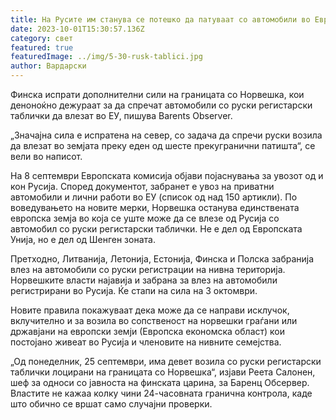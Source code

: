 ```yaml
---
title: На Русите им станува се потешко да патуваат со автомобили во Европа
date: 2023-10-01T15:30:57.136Z
category: свет
featured: true
featuredImage: ../img/5-30-rusk-tablici.jpg
author: Вардарски
---
```

Финска испрати дополнителни сили на границата со Норвешка, кои деноноќно дежураат за да спречат автомобили со руски регистарски таблички да влезат во ЕУ, пишува Barents Observer.

„Значајна сила е испратена на север, со задача да спречи руски возила да влезат во земјата преку еден од шесте прекугранични патишта“, се вели во написот.

На 8 септември Европската комисија објави појаснувања за увозот од и кон Русија. Според документот, забранет е увоз на приватни автомобили и лични работи во ЕУ (список од над 150 артикли). По воведувањето на новите мерки, Норвешка останува единствената европска земја во која се уште може да се влезе од Русија со автомобил со руски регистарски таблички. Не е дел од Европската Унија, но е дел од Шенген зоната.

Претходно, Литванија, Летонија, Естонија, Финска и Полска забранија влез на автомобили со руски регистрации на нивна територија. Норвешките власти најавија и забрана за влез на автомобили регистрирани во Русија. Ќе стапи на сила на 3 октомври.

Новите правила покажуваат дека може да се направи исклучок, вклучително и за возила во сопственост на норвешки граѓани или државјани на европски земји (Европска економска област) кои постојано живеат во Русија и членовите на нивните семејства.

„Од понеделник, 25 септември, има девет возила со руски регистарски таблички лоцирани на границата со Норвешка“, изјави Реета Салонен, шеф за односи со јавноста на финската царина, за Баренц Обсервер. Властите не кажаа колку чини 24-часовната гранична контрола, каде што обично се вршат само случајни проверки.